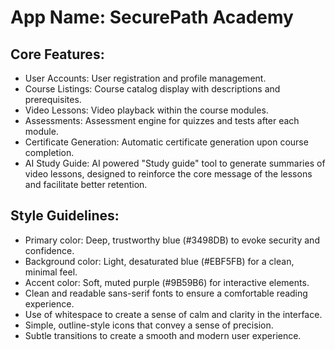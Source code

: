 # **App Name**: SecurePath Academy

## Core Features:

- User Accounts: User registration and profile management.
- Course Listings: Course catalog display with descriptions and prerequisites.
- Video Lessons: Video playback within the course modules.
- Assessments: Assessment engine for quizzes and tests after each module.
- Certificate Generation: Automatic certificate generation upon course completion.
- AI Study Guide: AI powered "Study guide" tool to generate summaries of video lessons, designed to reinforce the core message of the lessons and facilitate better retention.

## Style Guidelines:

- Primary color: Deep, trustworthy blue (#3498DB) to evoke security and confidence.
- Background color: Light, desaturated blue (#EBF5FB) for a clean, minimal feel.
- Accent color: Soft, muted purple (#9B59B6) for interactive elements.
- Clean and readable sans-serif fonts to ensure a comfortable reading experience.
- Use of whitespace to create a sense of calm and clarity in the interface.
- Simple, outline-style icons that convey a sense of precision.
- Subtle transitions to create a smooth and modern user experience.